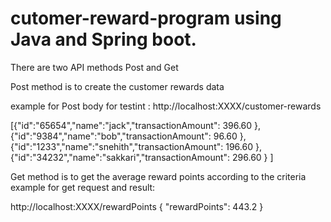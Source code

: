 # cutomer-reward-program using Java and Spring boot.

There are two API methods Post and Get

Post method is to create the customer rewards data 

example for Post body for testint : 
http://localhost:XXXX/customer-rewards

[{"id":"65654","name":"jack","transactionAmount": 396.60 },
{"id":"9384","name":"bob","transactionAmount": 96.60 },
{"id":"1233","name":"snehith","transactionAmount": 196.60 },
{"id":"34232","name":"sakkari","transactionAmount": 296.60 }
]

Get method is to get the average reward points according to the criteria
 example for get request and result:
 
 http://localhost:XXXX/rewardPoints
 {
    "rewardPoints": 443.2
}
